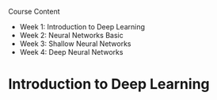 Course Content
- Week 1: Introduction to Deep Learning
- Week 2: Neural Networks Basic
- Week 3: Shallow Neural Networks
- Week 4: Deep Neural Networks

# Introduction to Deep Learning
